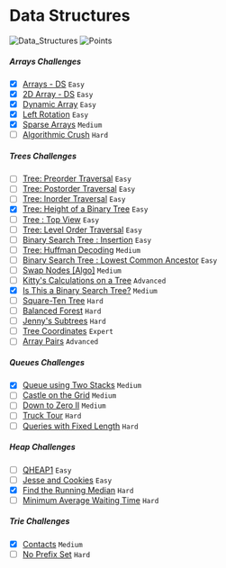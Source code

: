 # Data Structures
![Data_Structures](https://img.shields.io/badge/Challanges-10_Complete-orange.svg) ![Points](https://img.shields.io/badge/Points-290.69-blue.svg)

##### Arrays Challenges
- [x] [Arrays - DS](https://www.hackerrank.com/challenges/arrays-ds) `Easy`
- [x] [2D Array - DS](https://www.hackerrank.com/challenges/2d-array) `Easy`
- [x] [Dynamic Array](https://www.hackerrank.com/challenges/dynamic-array) `Easy`
- [x] [Left Rotation](https://www.hackerrank.com/challenges/array-left-rotation) `Easy`
- [x] [Sparse Arrays](https://www.hackerrank.com/challenges/sparse-arrays) `Medium`
- [ ] [Algorithmic Crush](https://www.hackerrank.com/challenges/crush) `Hard`

##### Trees Challenges
- [ ] [Tree: Preorder Traversal](https://www.hackerrank.com/challenges/tree-preorder-traversal) `Easy`
- [ ] [Tree: Postorder Traversal](https://www.hackerrank.com/challenges/tree-postorder-traversal) `Easy`
- [ ] [Tree: Inorder Traversal](https://www.hackerrank.com/challenges/tree-inorder-traversal) `Easy`
- [x] [Tree: Height of a Binary Tree](https://www.hackerrank.com/challenges/tree-height-of-a-binary-tree) `Easy`
- [ ] [Tree : Top View](https://www.hackerrank.com/challenges/tree-top-view) `Easy`
- [ ] [Tree: Level Order Traversal](https://www.hackerrank.com/challenges/tree-level-order-traversal) `Easy`
- [ ] [Binary Search Tree : Insertion](https://www.hackerrank.com/challenges/binary-search-tree-insertion) `Easy`
- [ ] [Tree: Huffman Decoding](https://www.hackerrank.com/challenges/tree-huffman-decoding) `Medium`
- [ ] [Binary Search Tree : Lowest Common Ancestor](https://www.hackerrank.com/challenges/binary-search-tree-lowest-common-ancestor) `Easy`
- [ ] [Swap Nodes [Algo]](https://www.hackerrank.com/challenges/swap-nodes-algo) `Medium`
- [ ] [Kitty's Calculations on a Tree](https://www.hackerrank.com/challenges/kittys-calculations-on-a-tree) `Advanced`
- [x] [Is This a Binary Search Tree?](https://www.hackerrank.com/challenges/is-binary-search-tree) `Medium`
- [ ] [Square-Ten Tree](https://www.hackerrank.com/challenges/square-ten-tree) `Hard`
- [ ] [Balanced Forest](https://www.hackerrank.com/challenges/balanced-forest) `Hard`
- [ ] [Jenny's Subtrees](https://www.hackerrank.com/challenges/jenny-subtrees) `Hard`
- [ ] [Tree Coordinates](https://www.hackerrank.com/challenges/tree-coordinates) `Expert`
- [ ] [Array Pairs](https://www.hackerrank.com/challenges/array-pairs) `Advanced`

##### Queues Challenges
- [x] [Queue using Two Stacks](https://www.hackerrank.com/challenges/queue-using-two-stacks) `Medium`
- [ ] [Castle on the Grid](https://www.hackerrank.com/challenges/castle-on-the-grid) `Medium`
- [ ] [Down to Zero II](https://www.hackerrank.com/challenges/down-to-zero-ii) `Medium`
- [ ] [Truck Tour](https://www.hackerrank.com/challenges/truck-tour) `Hard`
- [ ] [Queries with Fixed Length](https://www.hackerrank.com/challenges/queries-with-fixed-length) `Hard`

##### Heap Challenges
- [ ] [QHEAP1](https://www.hackerrank.com/challenges/qheap1) `Easy`
- [ ] [Jesse and Cookies](https://www.hackerrank.com/challenges/jesse-and-cookies) `Easy`
- [x] [Find the Running Median](https://www.hackerrank.com/challenges/find-the-running-median) `Hard`
- [ ] [Minimum Average Waiting Time](https://www.hackerrank.com/challenges/minimum-average-waiting-time) `Hard`

##### Trie Challenges
- [x] [Contacts](https://www.hackerrank.com/challenges/contacts) `Medium`
- [ ] [No Prefix Set](https://www.hackerrank.com/challenges/no-prefix-set) `Hard`
